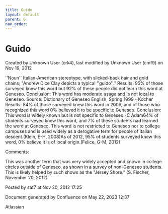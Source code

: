 ```yaml
---
title: Guido
layout: default
parent: G
nav_order:
---
```


# Guido

Created by  Unknown User (crk4), last modified by  Unknown User (cmf9) on Nov 19, 2012

''Noun'' Italian-American stereotype, with slicked-back hair and gold chains; &quot;Andrew Dice Clay depicts a typical ''guido''.&quot; Results: 95% of those surveyed knew this word but 92% of these people did not learn this word at Geneseo. Conclusion: This word has moderate usage and is not local to Geneseo. Source: Dictionary of Geneseo English, Spring 1999 - Kocher Results: 84% of those surveyed knew this word in 2006, and of those who recognized this word 0% believed it to be specific to Geneseo. Conclusion: This word is widely known but is not specific to Geneseo.-C Adam64% of students surveyed knew this word, and 7% of these students had learned the word at Geneseo. This word is not restricted to Geneseo nor to college campuses and is used widely as a derogative term for people of Italian descent.(Klein, E-H, 2008)As of 2012, 95% of students surveyed knew this word, 0% believe it is of local origin.(Felice, G-M, 2012)

Comments:

This was another term that was very widely accepted and known in college circles outside of Geneseo, as shown in a survey of non-Geneseo students. This is likely helped by such shows as the &quot;Jersey Shore.&quot; (S. Fischer, November 20, 2012)

Posted by saf7 at Nov 20, 2012 17:25

Document generated by Confluence on May 22, 2023 12:37

Atlassian
